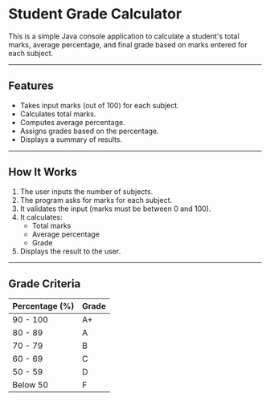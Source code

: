 #  Student Grade Calculator

This is a simple Java console application to calculate a student's total marks, average percentage, and final grade based on marks entered for each subject.

---

## Features

- Takes input marks (out of 100) for each subject.
- Calculates total marks.
- Computes average percentage.
- Assigns grades based on the percentage.
- Displays a summary of results.

---

##  How It Works

1. The user inputs the number of subjects.
2. The program asks for marks for each subject.
3. It validates the input (marks must be between 0 and 100).
4. It calculates:
   - Total marks
   - Average percentage
   - Grade
5. Displays the result to the user.

---

##  Grade Criteria

| Percentage (%) | Grade |
|----------------|--------|
| 90 - 100       | A+     |
| 80 - 89        | A      |
| 70 - 79        | B      |
| 60 - 69        | C      |
| 50 - 59        | D      |
| Below 50       | F      |


